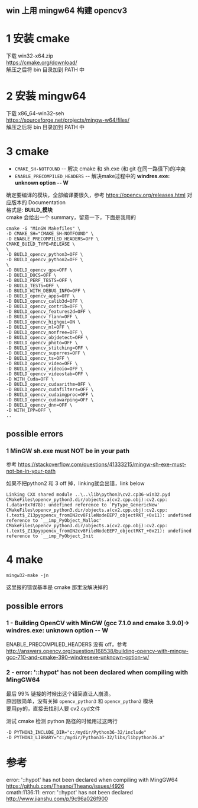 win 上用 mingw64 构建 opencv3
---
# 1 安装 cmake
下载 win32-x64.zip  
<https://cmake.org/download/>  
解压之后将 bin 目录加到 PATH 中

# 2 安装 mingw64
下载 x86_64-win32-seh  
<https://sourceforge.net/projects/mingw-w64/files/>  
解压之后将 bin 目录加到 PATH 中

# 3 cmake
- `CMAKE_SH-NOTFOUND` -- 解决 cmake 和 sh.exe (和 git 在同一路径下)的冲突
- `ENABLE_PRECOMPILED_HEADERS` -- 解决make过程中的 **windres.exe: unknown option -- W**

确定要编译的模块，全部编译要很久，参考 <https://opencv.org/releases.html> 对应版本的 Documentation  
格式是: **BUILD_模块**  
cmake 会给出一个 summary，留意一下，下面是我用的
```
cmake -G "MinGW Makefiles" \
-D CMAKE_SH="CMAKE_SH-NOTFOUND" \
-D ENABLE_PRECOMPILED_HEADERS=OFF \
CMAKE_BUILD_TYPE=RELEASE \
\
-D BUILD_opencv_python3=OFF \
-D BUILD_opencv_python2=OFF \
\
-D BUILD_opencv_gpu=OFF \
-D BUILD_DOCS=OFF \
-D BUILD_PERF_TESTS=OFF \
-D BUILD_TESTS=OFF \
-D BUILD_WITH_DEBUG_INFO=OFF \
-D BUILD_opencv_apps=OFF \
-D BUILD_opencv_calib3d=OFF \
-D BUILD_opencv_contrib=OFF \
-D BUILD_opencv_features2d=OFF \
-D BUILD_opencv_flann=OFF \
-D BUILD_opencv_highgui=ON \
-D BUILD_opencv_ml=OFF \
-D BUILD_opencv_nonfree=OFF \
-D BUILD_opencv_objdetect=OFF \
-D BUILD_opencv_photo=OFF \
-D BUILD_opencv_stitching=OFF \
-D BUILD_opencv_superres=OFF \
-D BUILD_opencv_ts=OFF \
-D BUILD_opencv_video=OFF \
-D BUILD_opencv_videoio=OFF \
-D BUILD_opencv_videostab=OFF \
-D WITH_Cuda=OFF \
-D BUILD_opencv_cudaarithm=OFF \
-D BUILD_opencv_cudafilters=OFF \
-D BUILD_opencv_cudaimgproc=OFF \
-D BUILD_opencv_cudawarping=OFF \
-D BUILD_opencv_dnn=OFF \
-D WITH_IPP=OFF \
..
```
## possible errors
### 1 MinGW sh.exe must NOT be in your path  
参考 <https://stackoverflow.com/questions/41333215/mingw-sh-exe-must-not-be-in-your-path>  

如果不把python2 和 3 off 掉，linking就会出错，link below
```
Linking CXX shared module ..\..\lib\python3\cv2.cp36-win32.pyd 
CMakeFiles\opencv_python3.dir/objects.a(cv2.cpp.obj):cv2.cpp:(.data+0x7d78): undefined reference to `PyType_GenericNew'
CMakeFiles\opencv_python3.dir/objects.a(cv2.cpp.obj):cv2.cpp:(.text$_Z13pyopencv_fromIN2cv8FileNodeEEP7_objectRKT_+0x11): undefined reference to `__imp_PyObject_Malloc'
CMakeFiles\opencv_python3.dir/objects.a(cv2.cpp.obj):cv2.cpp:(.text$_Z13pyopencv_fromIN2cv8FileNodeEEP7_objectRKT_+0x21): undefined reference to `__imp_PyObject_Init
```

# 4 make
```
mingw32-make -jn
```
这里报的错误基本是 cmake 那里没解决掉的
## possible errors
### 1 - Building OpenCV with MinGW (gcc 7.1.0 and cmake 3.9.0)-> windres.exe: unknown option -- W  
ENABLE_PRECOMPILED_HEADERS 没有 off，参考  
<http://answers.opencv.org/question/168538/building-opencv-with-mingw-gcc-710-and-cmake-390-windresexe-unknown-option-w/>  

### 2 - error: '::hypot' has not been declared when compiling with MingGW64  
最后 99% 链接的时候出这个错简直让人崩溃。  
原因很简单，没有关掉 `opencv_python3` 和 `opencv_python2` 模块  
要用py的，直接去找别人要 cv2.cyd文件

测试 cmake 检测 python 路径的时候用过这两行
```
-D PYTHON3_INCLUDE_DIR="c:/mydir/Python36-32/include"
-D PYTHON3_LIBRARY="c:/mydir/Python36-32/libs/libpython36.a"
```

# 参考
error: '::hypot' has not been declared when compiling with MingGW64  
<https://github.com/Theano/Theano/issues/4926>  
cmath:1136:11: error: '::hypot' has not been declared  
<http://www.jianshu.com/p/9c96a026f900>  